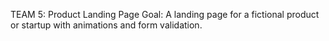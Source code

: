 TEAM 5: Product Landing Page
Goal: A landing page for a fictional product or startup with animations and form validation.

